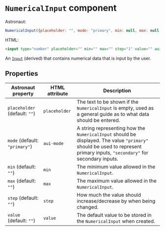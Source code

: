 # `NumericalInput` component
Astronaut:
```javascript
NumericalInput({placeholder: "", mode: "primary", min: null, max: null, step: 1, value: ""}) ()
```

HTML:
```html
<input type="number" placeholder="" min="" max="" step="1" value="" aui-mode="primary">
```

An [`Input`](reference/components/input.md) (derived) that contains numerical data that is input by the user.

## Properties
| Astronaut property | HTML attribute | Description |
|---|---|---|
| `placeholder` (default: `""`) | `placeholder` | The text to be shown if the `NumericalInput` is empty, used as a general guide as to what data should be entered. |
| `mode` (default: `"primary"`) | `aui-mode` | A string representing how the `NumericalInput` should be displayed. The value `"primary"` should be used to represent primary inputs, `"secondary"` for secondary inputs. |
| `min` (default: `""`) | `min` | The minimum value allowed in the `NumericalInput`. |
| `max` (default: `""`) | `max` | The maximum value allowed in the `NumericalInput`. |
| `step` (default: `""`) | `step` | How much the value should increase/decrease by when being changed. |
| `value` (default: `""`) | `value` | The default value to be stored in the `NumericalInput` when created. |